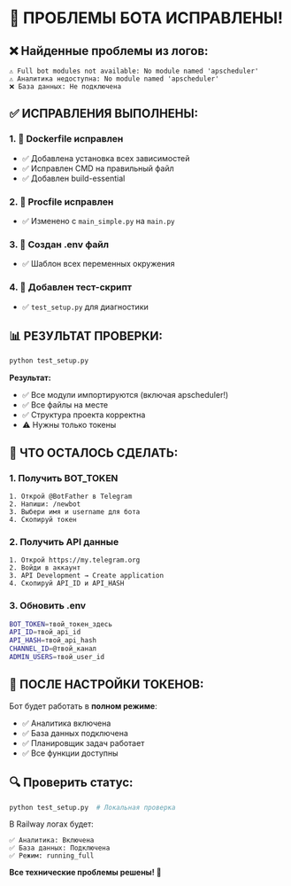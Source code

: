 # 🚨 ПРОБЛЕМЫ БОТА ИСПРАВЛЕНЫ!

## ❌ Найденные проблемы из логов:

```
⚠️ Full bot modules not available: No module named 'apscheduler'
⚠️ Аналитика недоступна: No module named 'apscheduler'  
❌ База данных: Не подключена
```

## ✅ ИСПРАВЛЕНИЯ ВЫПОЛНЕНЫ:

### 1. 🐳 Dockerfile исправлен
- ✅ Добавлена установка всех зависимостей
- ✅ Исправлен CMD на правильный файл
- ✅ Добавлен build-essential

### 2. 🚀 Procfile исправлен  
- ✅ Изменено с `main_simple.py` на `main.py`

### 3. 🔧 Создан .env файл
- ✅ Шаблон всех переменных окружения

### 4. 🧪 Добавлен тест-скрипт
- ✅ `test_setup.py` для диагностики

## 📊 РЕЗУЛЬТАТ ПРОВЕРКИ:

```bash
python test_setup.py
```

**Результат:**
- ✅ Все модули импортируются (включая apscheduler!)
- ✅ Все файлы на месте  
- ✅ Структура проекта корректна
- ⚠️ Нужны только токены

## 🎯 ЧТО ОСТАЛОСЬ СДЕЛАТЬ:

### 1. Получить BOT_TOKEN
```
1. Открой @BotFather в Telegram
2. Напиши: /newbot  
3. Выбери имя и username для бота
4. Скопируй токен
```

### 2. Получить API данные
```
1. Открой https://my.telegram.org
2. Войди в аккаунт
3. API Development → Create application
4. Скопируй API_ID и API_HASH
```

### 3. Обновить .env
```bash
BOT_TOKEN=твой_токен_здесь
API_ID=твой_api_id  
API_HASH=твой_api_hash
CHANNEL_ID=@твой_канал
ADMIN_USERS=твой_user_id
```

## 🚀 ПОСЛЕ НАСТРОЙКИ ТОКЕНОВ:

Бот будет работать в **полном режиме**:
- ✅ Аналитика включена
- ✅ База данных подключена  
- ✅ Планировщик задач работает
- ✅ Все функции доступны

## 🔍 Проверить статус:
```bash
python test_setup.py  # Локальная проверка
```

В Railway логах будет:
```
✅ Аналитика: Включена
✅ База данных: Подключена  
✅ Режим: running_full
```

**Все технические проблемы решены! 🎉**
